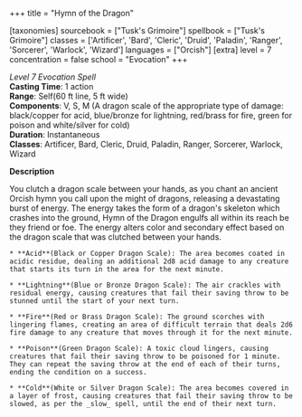 +++
title = "Hymn of the Dragon"

[taxonomies]
sourcebook = ["Tusk's Grimoire"]
spellbook = ["Tusk's Grimoire"]
classes = ['Artificer', 'Bard', 'Cleric', 'Druid', 'Paladin', 'Ranger', 'Sorcerer', 'Warlock', 'Wizard']
languages = ["Orcish"]
[extra]
level = 7
concentration = false
school = "Evocation"
+++

*Level 7 Evocation Spell*  
**Casting Time**: 1 action  
**Range**: Self(60 ft line, 5 ft wide)  
**Components**: V, S, M (A dragon scale of the appropriate type of damage: black/copper for acid, blue/bronze for lightning, red/brass for fire, green for poison and white/silver for cold)  
**Duration**: Instantaneous  
**Classes**: Artificer, Bard, Cleric, Druid, Paladin, Ranger, Sorcerer, Warlock, Wizard  

**Description**


You clutch a dragon scale between your hands, as you chant an ancient Orcish hymn you call upon the might of dragons, releasing a devastating burst of energy. The energy takes the form of a dragon's skeleton which crashes into the ground, Hymn of the Dragon engulfs all within its reach be they friend or foe. The energy alters color and secondary effect based on the dragon scale that was clutched between your hands.



	* **Acid**(Black or Copper Dragon Scale): The area becomes coated in acidic residue, dealing an additional 2d8 acid damage to any creature that starts its turn in the area for the next minute.

	* **Lightning**(Blue or Bronze Dragon Scale): The air crackles with residual energy, causing creatures that fail their saving throw to be stunned until the start of your next turn.

	* **Fire**(Red or Brass Dragon Scale): The ground scorches with lingering flames, creating an area of difficult terrain that deals 2d6 fire damage to any creature that moves through it for the next minute.

	* **Poison**(Green Dragon Scale): A toxic cloud lingers, causing creatures that fail their saving throw to be poisoned for 1 minute. They can repeat the saving throw at the end of each of their turns, ending the condition on a success.

	* **Cold**(White or Silver Dragon Scale): The area becomes covered in a layer of frost, causing creatures that fail their saving throw to be slowed, as per the _slow_ spell, until the end of their next turn.

	




